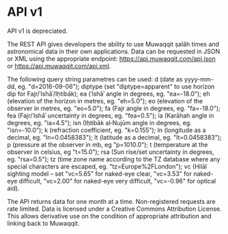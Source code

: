 # API v1

<note type="warning">API v1 is depreciated.</note>

The REST API gives developers the ability to use Muwaqqit ṣalāh times and astronomical data in their own applications. Data can be requested in JSON or XML using the appropriate endpoint: https://api.muwaqqit.com/api.json or https://api.muwaqqit.com/api.xml.

The following query string parametres can be used: d (date as yyyy-mm-dd, eg. "d=2016-09-06"); diptype (set "diptype=apparent" to use horizon dip for Fajr/ʿIshāʾ/Iḥtibāk); ea (ʿIshāʾ angle in degrees, eg. "ea=-18.0"); eh (elevation of the horizon in metres, eg. "eh=5.0"); eo (elevation of the observer in metres, eg. "eo=5.0"); fa (Fajr angle in degrees, eg. "fa=-18.0"); fea (Fajr/ʿIshāʾ uncertainty in degrees, eg. "fea=0.5"); ia (Karāhah angle in degrees, eg. "ia=4.5"); isn (Iḥtibāk al‑Nujūm angle in degrees, eg. "isn=-10.0"); k (refraction coefficient, eg. "k=0.155"); ln (longitude as a decimal, eg. "ln=0.0458383"); lt (latitude as a decimal, eg. "lt=0.0458383"); p (pressure at the observer in mb, eg "p=1010.0"); t (temperature at the observer in celsius, eg "t=15.0"); rsa (Sun rise/set uncertainty in degrees, eg. "rsa=0.5"); tz (time zone name according to the TZ database where any special characters are escaped, eg. "tz=Europe%2FLondon"); vc (Hilāl sighting model – set "vc=5.65" for naked-eye clear, "vc=3.53" for naked-eye difficult, "vc=2.00" for naked-eye very difficult, "vc=-0.96" for optical aid).

The API returns data for one month at a time. Non-registered requests are rate limited. Data is licensed under a Creative Commons Attribution License. This allows derivative use on the condition of appropriate attribution and linking back to Muwaqqit.